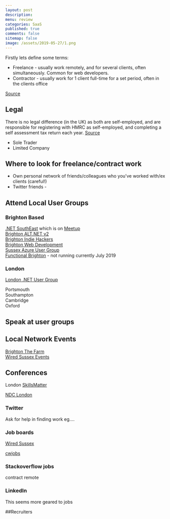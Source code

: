 ```yaml
---
layout: post
description: 
menu: review
categories: SaaS 
published: true 
comments: false
sitemap: false
image: /assets/2019-05-27/1.png
---
```

<!-- ![alt text](/assets/2019-07-18/1.jpg "Books"){:width="600px"}      -->
Firstly lets define some terms:

- Freelance - usually work remotely, and for several clients, often simultaneously. Common for web developers.
- Contractor - usually work for 1 client full-time for a set period, often in the clients office

[Source](https://www.simplybusiness.co.uk/knowledge/articles/2016/05/difference-between-freelancer-and-contractor/)  


## Legal
There is no legal difference (in the UK) as both are self-employed, and are responsible for registering with HMRC as self-employed, and completing a self assessment tax return each year. [Source](https://www.simplybusiness.co.uk/knowledge/articles/2016/05/difference-between-freelancer-and-contractor/)

- Sole Trader
- Limited Company

## Where to look for freelance/contract work
- Own personal network of friends/colleagues who you've worked with/ex clients (careful!)
- Twitter friends - 

## Attend Local User Groups
### Brighton Based
[.NET SouthEast](http://www.dotnetsoutheast.co.uk/) which is on [Meetup]()  
[Brighton ALT.NET v2](https://www.meetup.com/brightonaltdotnet/)  
[Brighton Indie Hackers](https://www.meetup.com/Brighton-Indie-Hackers/)   
[Brighton Web Development](https://www.meetup.com/Brighton-Web-Development-Meetup/)    
[Sussex Azure User Group](https://sussexazure.uk/)  
[Functional Brighton](https://www.meetup.com/Functional-Brighton/)  - not running currently July 2019

### London
[London .NET User Group](https://www.meetup.com/London-NET-User-Group/)  

Portsmouth  
Southampton  
Cambridge  
Oxford  

## Speak at user groups

## Local Network Events
[Brighton The Farm](https://www.brightonfarm.com/)  
[Wired Sussex Events](https://www.wiredsussex.com/event-calendar/)  

## Conferences
London
[SkillsMatter](https://skillsmatter.com/)  

[NDC London](https://ndc-london.com/)  


### Twitter
Ask for help in finding work eg.... 

### Job boards
[Wired Sussex](https://www.wiredsussex.com/jobs/jobsearch.asp)

[cwjobs](https://www.cwjobs.co.uk/)

### Stackoverflow jobs
contract
remote

### LinkedIn
This seems more geared to jobs

##Recruiters























